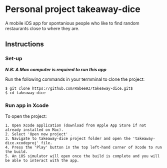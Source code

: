 # Personal project takeaway-dice

A mobile iOS app for spontanious people who like to find random restaurants close to where they are. 

## Instructions

### Set-up

***N.B: A Mac computer is required to run this app*** 

Run the following commands in your termminal to clone the project:

```
$ git clone https://github.com/Rabee93/takeaway-dice.git$ 
$ cd takeaway-dice 
```

### Run app in Xcode

To open the project:

```
1. Open Xcode application (download from Apple App Store if not already installed on Mac).
2. Select 'Open new project' .
3. Navigate to takeaway-dice project folder and open the 'takeaway-dice.xcodeproj' file.
4. Press the 'Play' button in the top left-hand corner of Xcode to run the build.
5. An iOS simulator will open once the build is complete and you will be able to interact with the app. 
```

